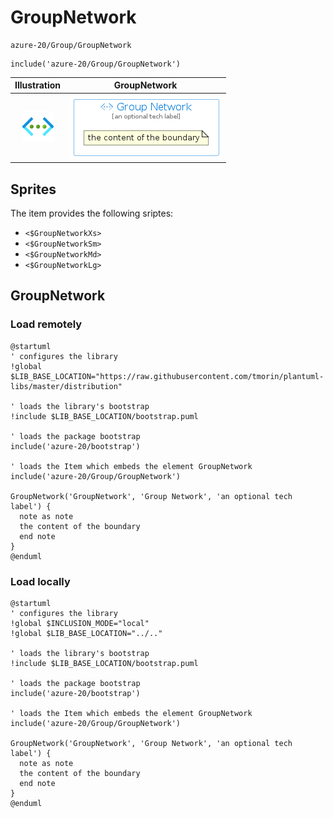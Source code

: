 # GroupNetwork


```text
azure-20/Group/GroupNetwork
```

```text
include('azure-20/Group/GroupNetwork')
```



| Illustration | GroupNetwork |
| :---: | :---: |
| ![illustration for Illustration](../../azure-20/Item/Networking/ServiceVirtualNetworks.png) | ![illustration for GroupNetwork](../../azure-20/Group/GroupNetwork.Local.png) |



## Sprites
The item provides the following sriptes:

- `<$GroupNetworkXs>`
- `<$GroupNetworkSm>`
- `<$GroupNetworkMd>`
- `<$GroupNetworkLg>`





## GroupNetwork

### Load remotely
```plantuml
@startuml
' configures the library
!global $LIB_BASE_LOCATION="https://raw.githubusercontent.com/tmorin/plantuml-libs/master/distribution"

' loads the library's bootstrap
!include $LIB_BASE_LOCATION/bootstrap.puml

' loads the package bootstrap
include('azure-20/bootstrap')

' loads the Item which embeds the element GroupNetwork
include('azure-20/Group/GroupNetwork')

GroupNetwork('GroupNetwork', 'Group Network', 'an optional tech label') {
  note as note
  the content of the boundary
  end note
}
@enduml
```

### Load locally
```plantuml
@startuml
' configures the library
!global $INCLUSION_MODE="local"
!global $LIB_BASE_LOCATION="../.."

' loads the library's bootstrap
!include $LIB_BASE_LOCATION/bootstrap.puml

' loads the package bootstrap
include('azure-20/bootstrap')

' loads the Item which embeds the element GroupNetwork
include('azure-20/Group/GroupNetwork')

GroupNetwork('GroupNetwork', 'Group Network', 'an optional tech label') {
  note as note
  the content of the boundary
  end note
}
@enduml
```

